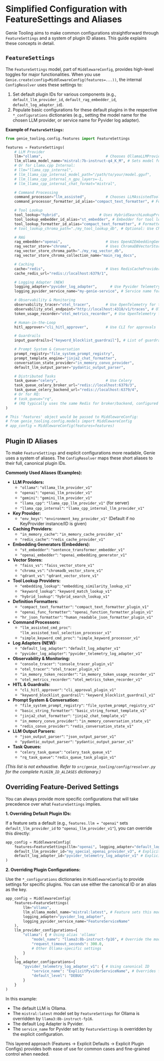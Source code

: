 # Simplified Configuration with FeatureSettings and Aliases

Genie Tooling aims to make common configurations straightforward through `FeatureSettings` and a system of plugin ID aliases. This guide explains these concepts in detail.

## `FeatureSettings`

The `FeatureSettings` model, part of `MiddlewareConfig`, provides high-level toggles for major functionalities. When you use `Genie.create(config=MiddlewareConfig(features=...))`, the internal `ConfigResolver` uses these settings to:

1.  Set default plugin IDs for various components (e.g., `default_llm_provider_id`, `default_rag_embedder_id`, `default_log_adapter_id`).
2.  Populate basic configurations for these default plugins in the respective `*_configurations` dictionaries (e.g., setting the model name for the chosen LLM provider, or service name for Pyvider log adapter).

**Example of `FeatureSettings`:**

```python
from genie_tooling.config.features import FeatureSettings

features = FeatureSettings(
    # LLM Provider
    llm="ollama",                             # Chooses OllamaLLMProviderPlugin
    llm_ollama_model_name="mistral:7b-instruct-q4_K_M", # Sets model for Ollama
    # Or for Llama.cpp Internal:
    # llm="llama_cpp_internal",
    # llm_llama_cpp_internal_model_path="/path/to/your/model.gguf",
    # llm_llama_cpp_internal_n_gpu_layers=-1,
    # llm_llama_cpp_internal_chat_format="mistral",

    # Command Processing
    command_processor="llm_assisted",         # Chooses LLMAssistedToolSelectionProcessorPlugin
    command_processor_formatter_id_alias="compact_text_formatter", # Formatter for LLM prompt

    # Tool Lookup
    tool_lookup="hybrid",                  # Uses HybridSearchLookupProvider (Recommended)
    tool_lookup_embedder_id_alias="st_embedder", # Embedder for tool lookup
    tool_lookup_formatter_id_alias="compact_text_formatter", # Formatter for tool indexing
    # tool_lookup_chroma_path="./my_tool_lookup_db", # Optional: Use ChromaDB for tool lookup embeddings

    # RAG
    rag_embedder="openai",                    # Uses OpenAIEmbeddingGenerator for RAG
    rag_vector_store="chroma",                # Uses ChromaDBVectorStore for RAG
    rag_vector_store_chroma_path="./my_rag_vector_db",
    rag_vector_store_chroma_collection_name="main_rag_docs",

    # Caching
    cache="redis",                            # Uses RedisCacheProvider
    cache_redis_url="redis://localhost:6379/1",

    # Logging Adapter (NEW)
    logging_adapter="pyvider_log_adapter",      # Use Pyvider Telemetry
    logging_pyvider_service_name="my-genie-service", # Service name for Pyvider

    # Observability & Monitoring
    observability_tracer="otel_tracer",       # Use OpenTelemetry for traces
    observability_otel_endpoint="http://localhost:4318/v1/traces", # OTLP/HTTP endpoint
    token_usage_recorder="otel_metrics_recorder", # Use OpenTelemetry for token metrics

    # Human-in-the-Loop
    hitl_approver="cli_hitl_approver",        # Use CLI for approvals

    # Guardrails
    input_guardrails=["keyword_blocklist_guardrail"], # List of guardrail aliases/IDs

    # Prompt System & Conversation
    prompt_registry="file_system_prompt_registry",
    prompt_template_engine="jinja2_chat_formatter",
    conversation_state_provider="in_memory_convo_provider",
    default_llm_output_parser="pydantic_output_parser",

    # Distributed Tasks
    task_queue="celery",                      # Use Celery
    task_queue_celery_broker_url="redis://localhost:6379/3",
    task_queue_celery_backend_url="redis://localhost:6379/4",
    # Or for RQ:
    # task_queue="rq",
    # (RQ typically uses the same Redis for broker/backend, configured via redis_url in its plugin config)
)

# This 'features' object would be passed to MiddlewareConfig:
# from genie_tooling.config.models import MiddlewareConfig
# app_config = MiddlewareConfig(features=features)
```

## Plugin ID Aliases

To make `FeatureSettings` and explicit configurations more readable, Genie uses a system of aliases. The `ConfigResolver` maps these short aliases to their full, canonical plugin IDs.

**Commonly Used Aliases (Examples):**

*   **LLM Providers:**
    *   `"ollama"`: `"ollama_llm_provider_v1"`
    *   `"openai"`: `"openai_llm_provider_v1"`
    *   `"gemini"`: `"gemini_llm_provider_v1"`
    *   `"llama_cpp"`: `"llama_cpp_llm_provider_v1"` (for server)
    *   `"llama_cpp_internal"`: `"llama_cpp_internal_llm_provider_v1"`
*   **Key Provider:**
    *   `"env_keys"`: `"environment_key_provider_v1"` (Default if no KeyProvider instance/ID is given)
*   **Caching Providers:**
    *   `"in_memory_cache"`: `"in_memory_cache_provider_v1"`
    *   `"redis_cache"`: `"redis_cache_provider_v1"`
*   **Embedding Generators (Embedders):**
    *   `"st_embedder"`: `"sentence_transformer_embedder_v1"`
    *   `"openai_embedder"`: `"openai_embedding_generator_v1"`
*   **Vector Stores:**
    *   `"faiss_vs"`: `"faiss_vector_store_v1"`
    *   `"chroma_vs"`: `"chromadb_vector_store_v1"`
    *   `"qdrant_vs"`: `"qdrant_vector_store_v1"`
*   **Tool Lookup Providers:**
    *   `"embedding_lookup"`: `"embedding_similarity_lookup_v1"`
    *   `"keyword_lookup"`: `"keyword_match_lookup_v1"`
    *   `"hybrid_lookup"`: `"hybrid_search_lookup_v1"`
*   **Definition Formatters:**
    *   `"compact_text_formatter"`: `"compact_text_formatter_plugin_v1"`
    *   `"openai_func_formatter"`: `"openai_function_formatter_plugin_v1"`
    *   `"hr_json_formatter"`: `"human_readable_json_formatter_plugin_v1"`
*   **Command Processors:**
    *   `"llm_assisted_cmd_proc"`: `"llm_assisted_tool_selection_processor_v1"`
    *   `"simple_keyword_cmd_proc"`: `"simple_keyword_processor_v1"`
*   **Log Adapters (NEW):**
    *   `"default_log_adapter"`: `"default_log_adapter_v1"`
    *   `"pyvider_log_adapter"`: `"pyvider_telemetry_log_adapter_v1"`
*   **Observability & Monitoring:**
    *   `"console_tracer"`: `"console_tracer_plugin_v1"`
    *   `"otel_tracer"`: `"otel_tracer_plugin_v1"`
    *   `"in_memory_token_recorder"`: `"in_memory_token_usage_recorder_v1"`
    *   `"otel_metrics_recorder"`: `"otel_metrics_token_recorder_v1"`
*   **HITL & Guardrails:**
    *   `"cli_hitl_approver"`: `"cli_approval_plugin_v1"`
    *   `"keyword_blocklist_guardrail"`: `"keyword_blocklist_guardrail_v1"`
*   **Prompt System & Conversation:**
    *   `"file_system_prompt_registry"`: `"file_system_prompt_registry_v1"`
    *   `"basic_string_formatter"`: `"basic_string_format_template_v1"`
    *   `"jinja2_chat_formatter"`: `"jinja2_chat_template_v1"`
    *   `"in_memory_convo_provider"`: `"in_memory_conversation_state_v1"`
    *   `"redis_convo_provider"`: `"redis_conversation_state_v1"`
*   **LLM Output Parsers:**
    *   `"json_output_parser"`: `"json_output_parser_v1"`
    *   `"pydantic_output_parser"`: `"pydantic_output_parser_v1"`
*   **Task Queues:**
    *   `"celery_task_queue"`: `"celery_task_queue_v1"`
    *   `"rq_task_queue"`: `"redis_queue_task_plugin_v1"`

*(This list is not exhaustive. Refer to `src/genie_tooling/config/resolver.py` for the complete `PLUGIN_ID_ALIASES` dictionary.)*

## Overriding Feature-Derived Settings

You can always provide more specific configurations that will take precedence over what `FeatureSettings` implies.

**1. Overriding Default Plugin IDs:**

If a feature sets a default (e.g., `features.llm = "openai"` sets `default_llm_provider_id` to `"openai_llm_provider_v1"`), you can override this directly:

```python
app_config = MiddlewareConfig(
    features=FeatureSettings(llm="openai", logging_adapter="default_log_adapter"),
    default_llm_provider_id="my_special_openai_provider_v3", # Explicit override
    default_log_adapter_id="pyvider_telemetry_log_adapter_v1" # Explicit override
)
```

**2. Overriding Plugin Configurations:**

Use the `*_configurations` dictionaries in `MiddlewareConfig` to provide settings for specific plugins. You can use either the canonical ID or an alias as the key.

```python
app_config = MiddlewareConfig(
    features=FeatureSettings(
        llm="ollama",
        llm_ollama_model_name="mistral:latest", # Feature sets this model
        logging_adapter="pyvider_log_adapter",
        logging_pyvider_service_name="FeatureServiceName"
    ),
    llm_provider_configurations={
        "ollama": { # Using alias 'ollama'
            "model_name": "llama3:8b-instruct-fp16", # Override the model
            "request_timeout_seconds": 300.0,
            # Other Ollama-specific settings
        }
    },
    log_adapter_configurations={
        "pyvider_telemetry_log_adapter_v1": { # Using canonical ID
            "service_name": "ExplicitPyviderServiceName", # Overrides feature setting
            "default_level": "DEBUG"
        }
    }
)
```

In this example:
*   The default LLM is Ollama.
*   The `mistral:latest` model set by `FeatureSettings` for Ollama is overridden by `llama3:8b-instruct-fp16`.
*   The default Log Adapter is Pyvider.
*   The `service_name` for Pyvider set by `FeatureSettings` is overridden by the explicit configuration.

This layered approach (Features -> Explicit Defaults -> Explicit Plugin Configs) provides both ease of use for common cases and fine-grained control when needed.